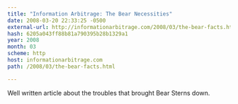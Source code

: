 ```yaml
---
title: "Information Arbitrage: The Bear Necessities"
date: 2008-03-20 22:33:25 -0500
external-url: http://informationarbitrage.com/2008/03/the-bear-facts.html
hash: 6205a043ff88b81a790395b28b1329a1
year: 2008
month: 03
scheme: http
host: informationarbitrage.com
path: /2008/03/the-bear-facts.html

---
```


Well written article about the troubles that brought Bear Sterns down.
